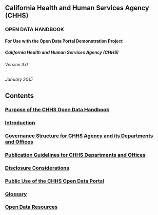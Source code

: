 ## California Health and Human Services Agency (CHHS)

### OPEN DATA HANDBOOK

#### For Use with the Open Data Portal Demonstration Project

##### California Health and Human Services Agency (CHHS)

###### Version 3.0

###### January 2015

## Contents

### [Purpose of the CHHS Open Data Handbook](index.md)

### [Introduction](1_introduction.md)

### [Governance Structure for CHHS Agency and its Departments and Offices](2_governance.md)

### [Publication Guidelines for CHHS Departments and Offices](3_guidelines.md)

### [Disclosure Considerations](4_disclosure.md)

### [Public Use of the CHHS Open Data Portal](5_use.md)

### [Glossary](6_glossary.md)

### [Open Data Resources](7_resources.md)
